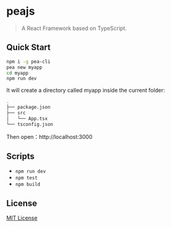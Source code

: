 # peajs

> A React Framework based on TypeScript.

## Quick Start

```bash
npm i -g pea-cli
pea new myapp
cd myapp
npm run dev
```

It will create a directory called myapp inside the current folder:

```bash
.
├── package.json
├── src
│   └── App.tsx
└── tsconfig.json
```

Then open：http://localhost:3000

## Scripts

- `npm run dev`
- `npm test`
- `npm build`

## License

[MIT License](https://github.com/pea-team/pea/blob/master/LICENSE)
